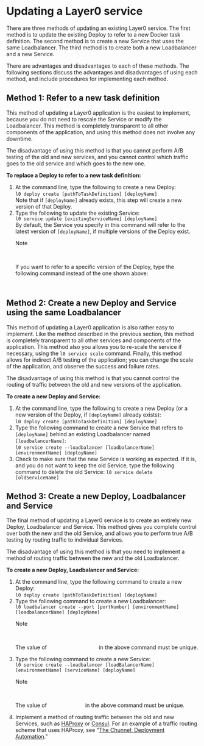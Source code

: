 # Updating a Layer0 service
There are three methods of updating an existing Layer0 service. The first method is to update the existing Deploy to refer to a new Docker task definition. The second method is to create a new Service that uses the same Loadbalancer. The third method is to create both a new Loadbalancer and a new Service.

There are advantages and disadvantages to each of these methods. The following sections discuss the advantages and disadvantages of using each method, and include procedures for implementing each method.

## Method 1: Refer to a new task definition

This method of updating a Layer0 application is the easiest to implement, because you do not need to rescale the Service or modify the Loadbalancer. This method is completely transparent to all other components of the application, and using this method does not involve any downtime.

The disadvantage of using this method is that you cannot perform A/B testing of the old and new services, and you cannot control which traffic goes to the old service and which goes to the new one.

**To replace a Deploy to refer to a new task definition:**

1. At the command line, type the following to create a new Deploy: <br />```l0 deploy create [pathToTaskDefinition] [deployName]```<br />Note that if ```[deployName]``` already exists, this step will create a new version of that Deploy. 
2. Type the following to update the existing Service: <br />```l0 service update [existingServiceName] [deployName]```<br />By default, the Service you specify in this command will refer to the latest version of ```[deployName]```, if multiple versions of the Deploy exist.<div class="admonition note"><p class="admonition-title">Note</p><br /><p>If you want to refer to a specific version of the Deploy, type the following command instead of the one shown above: <code style="color:white;">l0 service update [serviceName] [deployName]:[deployVersion]</code></p></div>

## Method 2: Create a new Deploy and Service using the same Loadbalancer

This method of updating a Layer0 application is also rather easy to implement. Like the method described in the previous section, this method is completely transparent to all other services and components of the application. This method also you allows you to re-scale the service if necessary, using the ```l0 service scale``` command. Finally, this method allows for indirect A/B testing of the application; you can change the scale of the application, and observe the success and failure rates.

The disadvantage of using this method is that you cannot control the routing of traffic between the old and new versions of the application.

**To create a new Deploy and Service:**

1. At the command line, type the following to create a new Deploy (or a new version of the Deploy, if ```[deployName]``` already exists):<br /> ```l0 deploy create [pathToTaskDefinition] [deployName]``` 
2. Type the following command to create a new Service that refers to ```[deployName]``` behind an existing Loadbalancer named ```[loadbalancerName]```:<br /> ```l0 service create --loadbalancer [loadbalancerName] [environmentName] [deployName]``` 
3. Check to make sure that the new Service is working as expected. If it is, and you do not want to keep the old Service, type the following command to delete the old Service: ```l0 service delete [oldServiceName]```

## Method 3: Create a new Deploy, Loadbalancer and Service

The final method of updating a Layer0 service is to create an entirely new Deploy, Loadbalancer and Service. This method gives you complete control over both the new and the old Service, and allows you to perform true A/B testing by routing traffic to individual Services. 

The disadvantage of using this method is that you need to implement a method of routing traffic between the new and the old Loadbalancer. 

**To create a new Deploy, Loadbalancer and Service:**

1. At the command line, type the following command to create a new Deploy:<br />```l0 deploy create [pathToTaskDefinition] [deployName]```
2. Type the following command to create a new Loadbalancer:<br /> ```l0 loadbalancer create --port [portNumber] [environmentName] [loadbalancerName] [deployName]```<div class="admonition note"><p class="admonition-title">Note</p><br /><p>The value of <code style="color:white;">[loadbalancerName]</code> in the above command must be unique.</p></div>
3. Type the following command to create a new Service: <br />```l0 service create --loadbalancer [loadBalancerName] [environmentName] [serviceName] [deployName]```<div class="admonition note"><p class="admonition-title">Note</p><br /><p>The value of <code style="color:white;">[serviceName]</code> in the above command  must be unique.</p></div>
4. Implement a method of routing traffic between the old and new Services, such as [HAProxy](http://www.haproxy.org) or [Consul](https://www.consul.io). For an example of a traffic routing scheme that uses HAProxy, see "[The Chunnel: Deployment Automation](https://gitlab.imshealth.com/channels/TheChunnel/wikis/DeploymentAutomation)."
